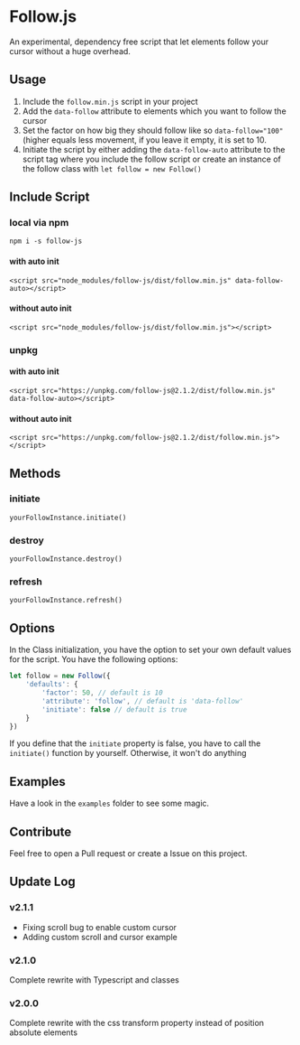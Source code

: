 # Follow.js
An experimental, dependency free script that let elements follow your cursor without a huge overhead.

## Usage
1. Include the `follow.min.js` script in your project 
2. Add the `data-follow` attribute to elements which you want to follow the cursor
3. Set the factor on how big they should follow like so `data-follow="100"` (higher equals less movement, if you 
leave it empty, it is set to 10.
4. Initiate the script by either adding the `data-follow-auto` attribute to the script tag where you include the follow 
script or create an instance of the follow class with `let follow = new Follow()`

## Include Script
### local via npm
`npm i -s follow-js`

#### with auto init
`<script src="node_modules/follow-js/dist/follow.min.js" data-follow-auto></script>`
#### without auto init
`<script src="node_modules/follow-js/dist/follow.min.js"></script>`

### unpkg
#### with auto init
`<script src="https://unpkg.com/follow-js@2.1.2/dist/follow.min.js" data-follow-auto></script>`
#### without auto init
`<script src="https://unpkg.com/follow-js@2.1.2/dist/follow.min.js"></script>`

## Methods
### initiate
`yourFollowInstance.initiate()`

### destroy
`yourFollowInstance.destroy()`

### refresh
`yourFollowInstance.refresh()`

## Options
In the Class initialization, you have the option to set your own default values for the script. You have the following
options:
```js
let follow = new Follow({
    'defaults': {
        'factor': 50, // default is 10
        'attribute': 'follow', // default is 'data-follow'
        'initiate': false // default is true
    }
})
```
If you define that the `initiate` property is false, you have to call the `initiate()` function by yourself. Otherwise, 
it won't do anything 

## Examples
Have a look in the `examples` folder to see some magic. 

## Contribute
Feel free to open a Pull request or create a Issue on this project.

## Update Log
### v2.1.1
- Fixing scroll bug to enable custom cursor
- Adding custom scroll and cursor example 

### v2.1.0
Complete rewrite with Typescript and classes

### v2.0.0
Complete rewrite with the css transform property instead of position absolute elements
